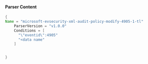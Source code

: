 #### Parser Content
```Java
{
Name = "microsoft-evsecurity-xml-audit-policy-modify-4905-1-tl"
    ParserVersion = "v1.0.0"
    Conditions = [
      "\"eventid\":4905"
      "<data name"
    ]
  

}
```